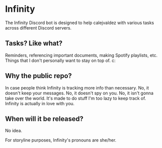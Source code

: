 # Infinity

The Infinity Discord bot is designed to help calejvaldez with various tasks across different Discord servers.

## Tasks? Like what?

Reminders, referencing important documents, making Spotify playlists, etc. Things that I don't personally want to stay on top of. c:

## Why the public repo?

In case people think Infinity is tracking more info than necessary. No, it doesn't keep your messages. No, it doesn't spy on you. No, it isn't gonna take over the world. It's made to do stuff I'm too lazy to keep track of. Infinity is actually in love with you.

## When will it be released?

No idea.

For storyline purposes, Infinity's pronouns are she/her.
